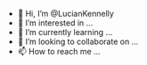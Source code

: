 - 👋 Hi, I’m @LucianKennelly
- 👀 I’m interested in ...
- 🌱 I’m currently learning ...
- 💞️ I’m looking to collaborate on ...
- 📫 How to reach me ...

<!---
LucianKennelly/LucianKennelly is a ✨ special ✨ repository because its `README.md` (this file) appears on your GitHub profile.
You can click the Preview link to take a look at your changes.
--->
